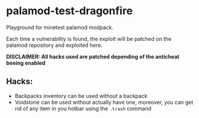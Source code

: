 # palamod-test-dragonfire
Playground for minetest palamod modpack.

Each time a vulnerability is found, the exploit will be patched on the palamod repository and exploited here.


**DISCLAIMER: All hacks used are patched depending of the anticheat beeing enabled**

## Hacks:
* Backpacks inventory can be used without a backpack
* Voidstone can be used without actually have one, moreover, you can get rid of any item in you hotbar using the `.trash` command

